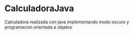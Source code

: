 # CalculadoraJava

Calculadora realizada con java 
implementando modo oscuro y programacion orientada a objetos
